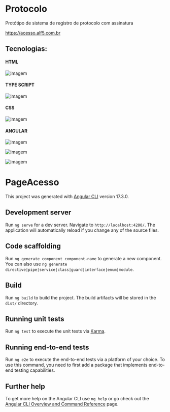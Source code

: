 # Protocolo

Protótipo de sistema de registro de protocolo com assinatura

https://acesso.alf5.com.br

## Tecnologias:
#### HTML
![imagem](https://github.com/user-attachments/assets/8789fd86-f93c-4471-b080-3587578a32b4)
#### TYPE SCRIPT
![imagem](https://github.com/user-attachments/assets/60aaba75-0968-4df5-bc80-f41883eb1913)
#### CSS
![imagem](https://github.com/user-attachments/assets/0cf5c156-baea-481c-9376-e21cd34cd675)
#### ANGULAR
![imagem](https://github.com/user-attachments/assets/fc848810-862f-4ad3-971f-5145921487e5)


![imagem](https://github.com/user-attachments/assets/56d6e8c5-ddca-4e4d-9648-f99b87afd403)

![imagem](https://github.com/user-attachments/assets/54931119-ef06-48d0-8870-32a29dab446f)


# PageAcesso

This project was generated with [Angular CLI](https://github.com/angular/angular-cli) version 17.3.0.

## Development server

Run `ng serve` for a dev server. Navigate to `http://localhost:4200/`. The application will automatically reload if you change any of the source files.

## Code scaffolding

Run `ng generate component component-name` to generate a new component. You can also use `ng generate directive|pipe|service|class|guard|interface|enum|module`.

## Build

Run `ng build` to build the project. The build artifacts will be stored in the `dist/` directory.

## Running unit tests

Run `ng test` to execute the unit tests via [Karma](https://karma-runner.github.io).

## Running end-to-end tests

Run `ng e2e` to execute the end-to-end tests via a platform of your choice. To use this command, you need to first add a package that implements end-to-end testing capabilities.

## Further help

To get more help on the Angular CLI use `ng help` or go check out the [Angular CLI Overview and Command Reference](https://angular.io/cli) page.

